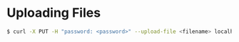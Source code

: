 # Uploading Files

```bash
$ curl -X PUT -H "password: <password>" --upload-file <filename> localhost:7777/<username>/<filename>
```